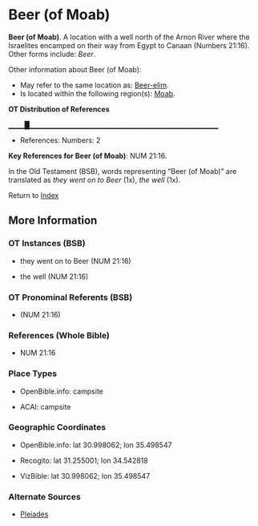 # Beer (of Moab)
**Beer (of Moab)**. 
A location with a well north of the Arnon River where the Israelites encamped on their way from Egypt to Canaan (Numbers 21:16). 
Other forms include: 
*Beer*. 




Other information about Beer (of Moab):


* May refer to the same location as: 
[Beer-elim](Beer-elim.md). 
* Is located within the following region(s): 
[Moab](Moab.md). 


**OT Distribution of References**

▁▁▁█▁▁▁▁▁▁▁▁▁▁▁▁▁▁▁▁▁▁▁▁▁▁▁▁▁▁▁▁▁▁▁▁▁▁▁
* References: Numbers: 2



**Key References for Beer (of Moab)**: 
NUM 21:16. 


In the Old Testament (BSB), words representing “Beer (of Moab)” are translated as 
*they went on to Beer* (1x), *the well* (1x). 




Return to [Index](00-Index.md)

## More Information

### OT Instances (BSB)

* they went on to Beer (NUM 21:16)

* the well (NUM 21:16)



### OT Pronominal Referents (BSB)

*  (NUM 21:16)



### References (Whole Bible)

* NUM 21:16


### Place Types

* OpenBible.info: campsite

* ACAI: campsite



### Geographic Coordinates

* OpenBible.info: lat 30.998062; lon 35.498547

* Recogito: lat 31.255001; lon 34.542818

* VizBible: lat 30.998062; lon 35.498547



### Alternate Sources

* [Pleiades](http://pleiades.stoa.org/places/687864)



